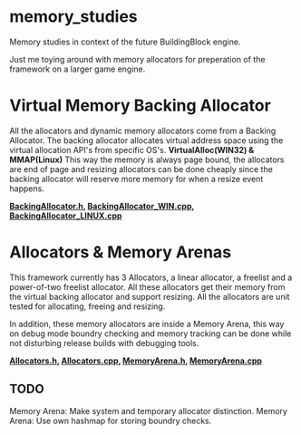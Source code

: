 # memory_studies
Memory studies in context of the future BuildingBlock engine.

Just me toying around with memory allocators for preperation of the framework on a larger game engine.

# Virtual Memory Backing Allocator
All the allocators and dynamic memory allocators come from a Backing Allocator. The backing allocator allocates virtual address space using the virtual allocation API's from specific OS's. **VirtualAlloc(WIN32) & MMAP(Linux)** This way the memory is always page bound, the allocators are end of page and resizing allocators can be done cheaply since the backing allocator will reserve more memory for when a resize event happens. 

**[BackingAllocator.h](https://github.com/SamBoots/memory_studies/blob/main/Project/BB/Allocator/Framework/Allocators/BackingAllocator/BackingAllocator.h), [BackingAllocator_WIN.cpp](https://github.com/SamBoots/memory_studies/blob/main/Project/BB/Allocator/Framework/Allocators/BackingAllocator/BackingAllocator_WIN.cpp), [BackingAllocator_LINUX.cpp](https://github.com/SamBoots/memory_studies/blob/main/Project/BB/Allocator/Framework/Allocators/BackingAllocator/BackingAllocator_LINUX.cpp)**

# Allocators & Memory Arenas
This framework currently has 3 Allocators, a linear allocator, a freelist and a power-of-two freelist allocator. All these allocators get their memory from the virtual backing allocator and support resizing. All the allocators are unit tested for allocating, freeing and resizing.

In addition, these memory allocators are inside a Memory Arena, this way on debug mode boundry checking and memory tracking can be done while not disturbing release builds with debugging tools. 

**[Allocators.h](https://github.com/SamBoots/memory_studies/blob/main/Project/BB/Allocator/Framework/Allocators/Allocators.h), [Allocators.cpp](https://github.com/SamBoots/memory_studies/blob/main/Project/BB/Allocator/Framework/Allocators/Allocators.cpp), [MemoryArena.h](https://github.com/SamBoots/memory_studies/blob/main/Project/BB/Allocator/Framework/Allocators/MemoryArena.h), [MemoryArena.cpp](https://github.com/SamBoots/memory_studies/blob/main/Project/BB/Allocator/Framework/Allocators/MemoryArena.cpp)**



## TODO
Memory Arena: Make system and temporary allocator distinction. 
Memory Arena: Use own hashmap for storing boundry checks.
